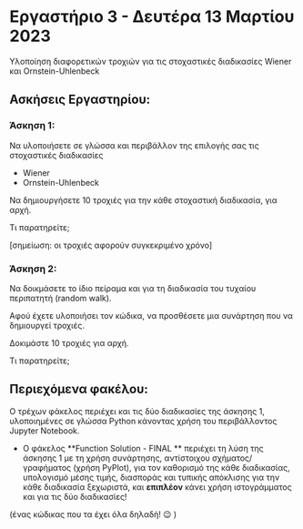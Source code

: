 # Εργαστήριο 3 - Δευτέρα 13 Μαρτίου 2023

Υλοποίηση διαφορετικών τροχιών για τις στοχαστικές διαδικασίες Wiener και Ornstein-Uhlenbeck

## Ασκήσεις Εργαστηρίου:

### Άσκηση 1:

Να υλοποιήσετε σε γλώσσα και περιβάλλον της επιλογής σας τις στοχαστικές διαδικασίες

- Wiener
- Ornstein-Uhlenbeck

Να δημιουργήσετε 10 τροχιές για την κάθε στοχαστική διαδικασία, για αρχή.

Τι παρατηρείτε;

[σημείωση: οι τροχιές αφορούν συγκεκριμένο χρόνο]

### Άσκηση 2:

Να δοικμάσετε το ίδιο πείραμα και για τη διαδικασία του τυχαίου περιπατητή (random walk).

Αφού έχετε υλοποιήσει τον κώδικα, να προσθέσετε μια συνάρτηση που να δημιουργεί τροχιές.

Δοκιμάστε 10 τροχιές για αρχή.

Τι παρατηρείτε;

## Περιεχόμενα φακέλου:

Ο τρέχων φάκελος περιέχει και τις δύο διαδικασίες της άσκησης 1, υλοποιημένες σε γλώσσα Python κάνοντας χρήση του περιβάλλοντος Jupyter Notebook.

- Ο φάκελος **Function Solution - FINAL ** περιέχει τη λύση της άσκησης 1 με τη χρήση συνάρτησης, αντίστοιχου σχήματος/γραφήματος (χρήση PyPlot),
για τον καθορισμό της κάθε διαδικασίας, υπολογισμό μέσης τιμής, διασποράς και τυπικής απόκλισης για την κάθε διαδικασία ξεχωριστά, και **επιπλέον**
κάνει χρήση ιστογράμματος και για τις δύο διαδικασίες!

(ένας κώδικας που τα έχει όλα δηλαδή! :wink: )
